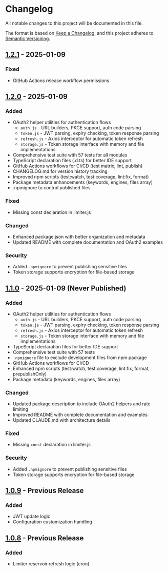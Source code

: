 # Changelog

All notable changes to this project will be documented in this file.

The format is based on [Keep a Changelog](https://keepachangelog.com/en/1.0.0/),
and this project adheres to [Semantic Versioning](https://semver.org/spec/v2.0.0.html).

## [1.2.1] - 2025-01-09

### Fixed
- GitHub Actions release workflow permissions

## [1.2.0] - 2025-01-09

### Added
- OAuth2 helper utilities for authentication flows
  - `auth.js` - URL builders, PKCE support, auth code parsing
  - `token.js` - JWT parsing, expiry checking, token response parsing
  - `refresh.js` - Axios interceptor for automatic token refresh
  - `storage.js` - Token storage interface with memory and file implementations
- Comprehensive test suite with 57 tests for all modules
- TypeScript declaration files (.d.ts) for better IDE support
- GitHub Actions workflows for CI/CD (test matrix, lint, publish)
- CHANGELOG.md for version history tracking
- Improved npm scripts (test:watch, test:coverage, lint:fix, format)
- Package metadata enhancements (keywords, engines, files array)
- .npmignore to control published files

### Fixed
- Missing const declaration in limiter.js

### Changed
- Enhanced package.json with better organization and metadata
- Updated README with complete documentation and OAuth2 examples

### Security
- Added `.npmignore` to prevent publishing sensitive files
- Token storage supports encryption for file-based storage

## [1.1.0] - 2025-01-09 (Never Published)

### Added
- OAuth2 helper utilities for authentication flows
  - `auth.js` - URL builders, PKCE support, auth code parsing
  - `token.js` - JWT parsing, expiry checking, token response parsing
  - `refresh.js` - Axios interceptor for automatic token refresh
  - `storage.js` - Token storage interface with memory and file implementations
- TypeScript declaration files for better IDE support
- Comprehensive test suite with 57 tests
- `.npmignore` file to exclude development files from npm package
- GitHub Actions workflows for CI/CD
- Enhanced npm scripts (test:watch, test:coverage, lint:fix, format, prepublishOnly)
- Package metadata (keywords, engines, files array)

### Changed
- Updated package description to include OAuth2 helpers and rate limiting
- Improved README with complete documentation and examples
- Updated CLAUDE.md with architecture details

### Fixed
- Missing `const` declaration in limiter.js

### Security
- Added `.npmignore` to prevent publishing sensitive files
- Token storage supports encryption for file-based storage

## [1.0.9] - Previous Release

### Added
- JWT update logic
- Configuration customization handling

## [1.0.8] - Previous Release

### Added
- Limiter reservoir refresh logic (cron)

[1.2.1]: https://github.com/albertogferrario/javascript-stockx-api/compare/v1.2.0...v1.2.1
[1.2.0]: https://github.com/albertogferrario/javascript-stockx-api/compare/v1.0.9...v1.2.0
[1.1.0]: https://github.com/albertogferrario/javascript-stockx-api/compare/v1.0.9...v1.1.0
[1.0.9]: https://github.com/albertogferrario/javascript-stockx-api/compare/v1.0.8...v1.0.9
[1.0.8]: https://github.com/albertogferrario/javascript-stockx-api/releases/tag/v1.0.8